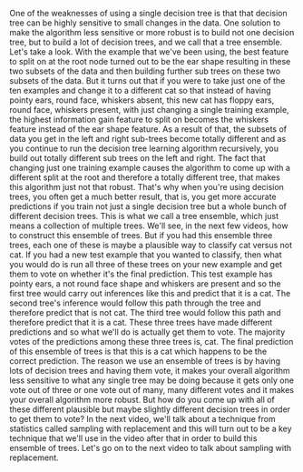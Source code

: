 One of the weaknesses of using a single decision tree is that that decision tree can be highly sensitive to small changes in the data. One solution to make the algorithm less sensitive or more robust is to build not one decision tree, but to build a lot of decision trees, and we call that a tree ensemble. Let's take a look. With the example that we've been using, the best feature to split on at the root node turned out to be the ear shape resulting in these two subsets of the data and then building further sub trees on these two subsets of the data. But it turns out that if you were to take just one of the ten examples and change it to a different cat so that instead of having pointy ears, round face, whiskers absent, this new cat has floppy ears, round face, whiskers present, with just changing a single training example, the highest information gain feature to split on becomes the whiskers feature instead of the ear shape feature. As a result of that, the subsets of data you get in the left and right sub-trees become totally different and as you continue to run the decision tree learning algorithm recursively, you build out totally different sub trees on the left and right. The fact that changing just one training example causes the algorithm to come up with a different split at the root and therefore a totally different tree, that makes this algorithm just not that robust. That's why when you're using decision trees, you often get a much better result, that is, you get more accurate predictions if you train not just a single decision tree but a whole bunch of different decision trees. This is what we call a tree ensemble, which just means a collection of multiple trees. We'll see, in the next few videos, how to construct this ensemble of trees. But if you had this ensemble three trees, each one of these is maybe a plausible way to classify cat versus not cat. If you had a new test example that you wanted to classify, then what you would do is run all three of these trees on your new example and get them to vote on whether it's the final prediction. This test example has pointy ears, a not round face shape and whiskers are present and so the first tree would carry out inferences like this and predict that it is a cat. The second tree's inference would follow this path through the tree and therefore predict that is not cat. The third tree would follow this path and therefore predict that it is a cat. These three trees have made different predictions and so what we'll do is actually get them to vote. The majority votes of the predictions among these three trees is, cat. The final prediction of this ensemble of trees is that this is a cat which happens to be the correct prediction. The reason we use an ensemble of trees is by having lots of decision trees and having them vote, it makes your overall algorithm less sensitive to what any single tree may be doing because it gets only one vote out of three or one vote out of many, many different votes and it makes your overall algorithm more robust. But how do you come up with all of these different plausible but maybe slightly different decision trees in order to get them to vote? In the next video, we'll talk about a technique from statistics called sampling with replacement and this will turn out to be a key technique that we'll use in the video after that in order to build this ensemble of trees. Let's go on to the next video to talk about sampling with replacement.